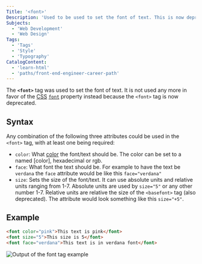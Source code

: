 ```yaml
---
Title: '<font>'
Description: 'Used to be used to set the font of text. This is now deprecated.'
Subjects:
  - 'Web Development'
  - 'Web Design'
Tags:
  - 'Tags'
  - 'Style'
  - 'Typography'
CatalogContent:
  - 'learn-html'
  - 'paths/front-end-engineer-career-path'
---
```


The **`<font>`** tag was used to set the font of text. It is not used any more in favor of the [CSS](https://www.codecademy.com/resources/docs/css) [`font`](https://www.codecademy.com/resources/docs/css/typography/font) property instead because the `<font>` tag is now deprecated.

## Syntax

Any combination of the following three attributes could be used in the `<font>` tag, with at least one being required:

- `color`: What [color](https://www.codecademy.com/resources/docs/css/colors) the font/text should be. The color can be set to a named [color], hexadecimal or rgb.
- `face`: What font the text should be. For example to have the text be `verdana` the `face` attribute would be like this `face="verdana"`
- `size`: Sets the size of the font/text. It can use absolute units and relative units ranging from 1-7. Absolute units are used by `size="5"` or any other number 1-7. Relative units are relative the size of the `<basefont>` tag (also deprecated). The attribute would look something like this `size="+5"`.

## Example

```html
<font color="pink">This text is pink</font>
<font size="5">This size is 5</font>
<font face="verdana">This text is in verdana font</font>
```

![Output of the font tag example](https://raw.githubusercontent.com/Codecademy/docs/main/media/font-tag-example.png)
